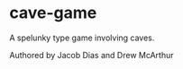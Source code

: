 cave-game
=========

A spelunky type game involving caves.

Authored by Jacob Dias and Drew McArthur

